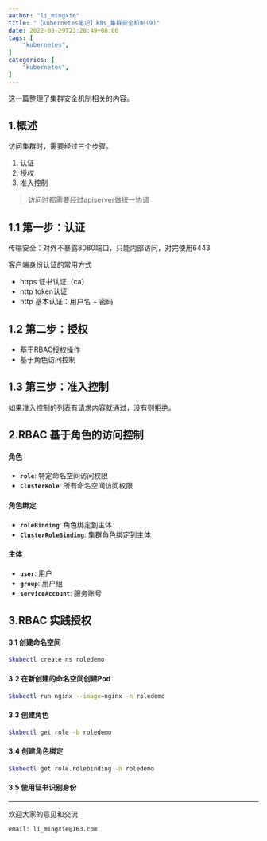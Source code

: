 ```yaml
---
author: "li_mingxie"
title: "【kubernetes笔记】k8s_集群安全机制(9)"
date: 2022-08-29T23:28:49+08:00
tags: [
    "kubernetes",
]
categories: [
    "kubernetes",
]
---
```


这一篇整理了集群安全机制相关的内容。
<!--more-->

## 1.概述

访问集群时，需要经过三个步骤。

1. 认证
2. 授权
3. 准入控制

> 访问时都需要经过apiserver做统一协调

## 1.1 第一步：认证

传输安全：对外不暴露8080端口，只能内部访问，对完使用6443  

客户端身份认证的常用方式  

* https 证书认证（ca）
* http token认证
* http 基本认证：用户名 + 密码

## 1.2 第二步：授权

* 基于RBAC授权操作
* 基于角色访问控制

## 1.3 第三步：准入控制

如果准入控制的列表有请求内容就通过，没有则拒绝。

## 2.RBAC 基于角色的访问控制

#### 角色

* **`role`**: 特定命名空间访问权限
* **`ClusterRole`**: 所有命名空间访问权限

#### 角色绑定

* **`roleBinding`**: 角色绑定到主体
* **`ClusterRoleBinding`**: 集群角色绑定到主体

#### 主体

* **`user`**: 用户
* **`group`**: 用户组
* **`serviceAccount`**: 服务账号

## 3.RBAC 实践授权

#### 3.1 创建命名空间

```bash
$kubectl create ns roledemo
```

#### 3.2 在新创建的命名空间创建Pod

```bash
$kubectl run nginx --image=nginx -n roledemo
```

#### 3.3 创建角色

```bash
$kubectl get role -b roledemo
```

#### 3.4 创建角色绑定

```bash
$kubectl get role.rolebinding -n roledemo
```

#### 3.5 使用证书识别身份

----------------------------------------------

欢迎大家的意见和交流

`email: li_mingxie@163.com`

